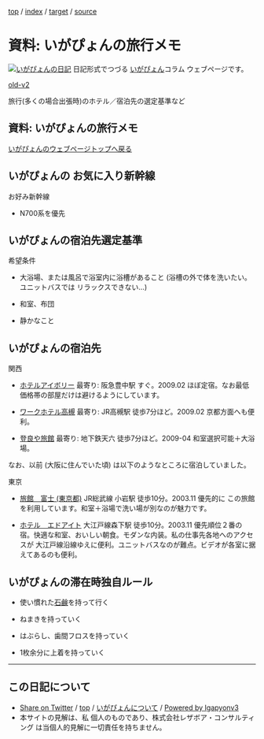 [top](../index.html) / [index](index.html) / [target](https://www.igapyon.jp/igapyon/diary/memo/memotrip.html) / [source](https://github.com/igapyon/diary/blob/master/memo/memotrip.src.md) 

資料: いがぴょんの旅行メモ
=====================================================================================================
[![いがぴょんの日記](https://www.igapyon.jp/igapyon/diary/images/iga200306s.jpg "いがぴょん")](https://www.igapyon.jp/igapyon/diary/memo/memoigapyon.html) 日記形式でつづる [いがぴょん](https://www.igapyon.jp/igapyon/diary/memo/memoigapyon.html)コラム ウェブページです。

[old-v2](memotrip-orig.html)

旅行(多くの場合出張時)のホテル／宿泊先の選定基準など

## 資料: いがぴょんの旅行メモ

[いがぴょんのウェブページトップへ戻る](../../index.html)

## いがぴょんの お気に入り新幹線

お好み新幹線

* N700系を優先

## いがぴょんの宿泊先選定基準

希望条件

* 大浴場、または風呂で浴室内に浴槽があること
  (浴槽の外で体を洗いたい。ユニットバスでは リラックスできない…)
  
* 和室、布団
  
* 静かなこと

## いがぴょんの宿泊先

関西

* [ホテルアイボリー](http://www.hotel-ivory.co.jp/)
  最寄り: 阪急豊中駅 すぐ。2009.02 ほぼ定宿。なお最低価格帯の部屋だけは避けるようにしています。
  
* [ワークホテル高槻](http://www.workhotel.jp/)
  最寄り: JR高槻駅 徒歩7分ほど。2009.02 京都方面へも便利。
  
* [登良や旅館](http://travel.rakuten.co.jp/HOTEL/19874/19874.html)
  最寄り: 地下鉄天六 徒歩7分ほど。2009-04 和室選択可能＋大浴場。

なお、以前 (大阪に住んでいた頃) は以下のようなところに宿泊していました。

東京

* [旅館　富士 (東京都)](http://www.mytrip.net/HOTEL/3042/3042.html)
  JR総武線 小岩駅 徒歩10分。2003.11 優先的に この旅館を利用しています。和室＋浴場で洗い場が別なのが魅力です。
  
* [ホテル　エドアイト](http://www.mytrip.net/HOTEL/9108/9108.html)
  大江戸線森下駅 徒歩10分。2003.11 優先順位２番の宿。快適な和室、おいしい朝食。モダンな内装。私の仕事先各地へのアクセスが 大江戸線沿線ゆえに便利。ユニットバスなのが難点。ビデオが各室に据えてあるのも便利。

## いがぴょんの滞在時独自ルール

* 使い慣れた[石鹸](http://www.taiyo-yushi.co.jp/soap/products/soap/index.html)を持って行く
  
* ねまきを持っていく
  
* はぶらし、歯間フロスを持っていく
  
* 1枚余分に上着を持っていく

----------------------------------------------------------------------------------------------------

## この日記について

* [Share on Twitter](https://twitter.com/intent/tweet?hashtags=igapyon%2Cdiary%2C%E3%81%84%E3%81%8C%E3%81%B4%E3%82%87%E3%82%93&text=%E8%B3%87%E6%96%99%3A+%E3%81%84%E3%81%8C%E3%81%B4%E3%82%87%E3%82%93%E3%81%AE%E6%97%85%E8%A1%8C%E3%83%A1%E3%83%A2&url=https%3A%2F%2Fwww.igapyon.jp%2Figapyon%2Fdiary%2Fmemo%2Fmemotrip.html) / [top](../index.html) / [いがぴょんについて](https://www.igapyon.jp/igapyon/diary/memo/memoigapyon.html) / [Powered by Igapyonv3](https://github.com/igapyon/igapyonv3)
* 本サイトの見解は、私 個人のものであり、株式会社レザボア・コンサルティング は当個人的見解に一切責任を持ちません。 
